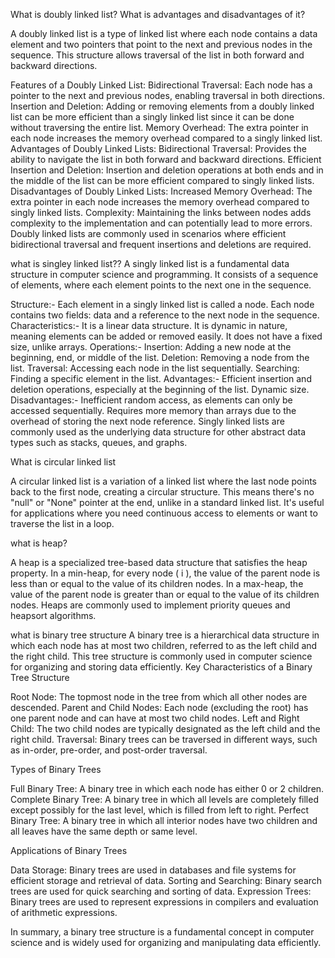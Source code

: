 What is doubly linked list? What is advantages and disadvantages of it?

A doubly linked list is a type of linked list where each node contains a data element and two pointers that point to the next and previous nodes in the sequence. This structure allows traversal of the list in both forward and backward directions.

Features of a Doubly Linked List:
Bidirectional Traversal: Each node has a pointer to the next and previous nodes, enabling traversal in both directions.
Insertion and Deletion: Adding or removing elements from a doubly linked list can be more efficient than a singly linked list since it can be done without traversing the entire list.
Memory Overhead: The extra pointer in each node increases the memory overhead compared to a singly linked list.
Advantages of Doubly Linked Lists:
Bidirectional Traversal: Provides the ability to navigate the list in both forward and backward directions.
Efficient Insertion and Deletion: Insertion and deletion operations at both ends and in the middle of the list can be more efficient compared to singly linked lists.
Disadvantages of Doubly Linked Lists:
Increased Memory Overhead: The extra pointer in each node increases the memory overhead compared to singly linked lists.
Complexity: Maintaining the links between nodes adds complexity to the implementation and can potentially lead to more errors.
Doubly linked lists are commonly used in scenarios where efficient bidirectional traversal and frequent insertions and deletions are required.


what is singley linked list??
A singly linked list is a fundamental data structure in computer science and programming. It consists of a sequence of elements, where each element points to the next one in the sequence.

Structure:-
Each element in a singly linked list is called a node.
Each node contains two fields: data and a reference to the next node in the sequence.
Characteristics:-
It is a linear data structure.
It is dynamic in nature, meaning elements can be added or removed easily.
It does not have a fixed size, unlike arrays.
Operations:-
Insertion: Adding a new node at the beginning, end, or middle of the list.
Deletion: Removing a node from the list.
Traversal: Accessing each node in the list sequentially.
Searching: Finding a specific element in the list.
Advantages:-
Efficient insertion and deletion operations, especially at the beginning of the list.
Dynamic size.
Disadvantages:-
Inefficient random access, as elements can only be accessed sequentially.
Requires more memory than arrays due to the overhead of storing the next node reference.
Singly linked lists are commonly used as the underlying data structure for other abstract data types such as stacks, queues, and graphs.


 
What is circular linked list 

A circular linked list is a variation of a linked list where the last node points back to the first node, creating a circular structure. This means there's no "null" or "None" pointer at the end, unlike in a standard linked list. It's useful for applications where you need continuous access to elements or want to traverse the list in a loop.


what is heap?

A heap is a specialized tree-based data structure that satisfies the heap property. In a min-heap, for every node \( i \), the value of the parent node is less than or equal to the value of its children nodes. In a max-heap, the value of the parent node is greater than or equal to the value of its children nodes. Heaps are commonly used to implement priority queues and heapsort algorithms.

what is binary tree structure 
A binary tree is a hierarchical data structure in which each node has at most two children, referred to as the left child and the right child. This tree structure is commonly used in computer science for organizing and storing data efficiently.
Key Characteristics of a Binary Tree Structure

Root Node: The topmost node in the tree from which all other nodes are descended.
Parent and Child Nodes: Each node (excluding the root) has one parent node and can have at most two child nodes.
Left and Right Child: The two child nodes are typically designated as the left child and the right child.
Traversal: Binary trees can be traversed in different ways, such as in-order, pre-order, and post-order traversal.

Types of Binary Trees

Full Binary Tree: A binary tree in which each node has either 0 or 2 children.
Complete Binary Tree: A binary tree in which all levels are completely filled except possibly for the last level, which is filled from left to right.
Perfect Binary Tree: A binary tree in which all interior nodes have two children and all leaves have the same depth or same level.

Applications of Binary Trees

Data Storage: Binary trees are used in databases and file systems for efficient storage and retrieval of data.
Sorting and Searching: Binary search trees are used for quick searching and sorting of data.
Expression Trees: Binary trees are used to represent expressions in compilers and evaluation of arithmetic expressions.

In summary, a binary tree structure is a fundamental concept in computer science and is widely used for organizing and manipulating data efficiently.
